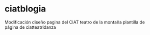 # ciatblogia
Modificación diseño pagina del CIAT teatro de la montaña
plantilla de página de ciatteatridanza
